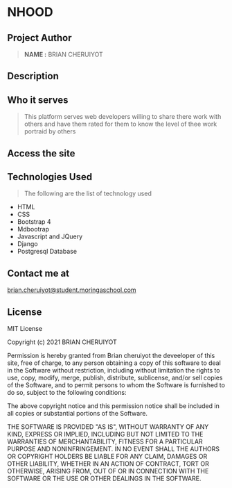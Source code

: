 # NHOOD


## Project Author
> **NAME :** BRIAN CHERUIYOT

 ## Description
## Who it serves
> This platform serves web developers willing to share there work with others and have them rated for them to know the level of thee work portraid by others
## Access the site

## Technologies Used
>The following are the list of technology used
 - HTML
 - CSS
 - Bootstrap 4
 - Mdbootrap
 - Javascript and JQuery
 - Django
 - Postgresql Database
 ## Contact me at
 brian.cheruiyot@student.moringaschool.com

 ## License
  MIT License

Copyright (c) 2021 BRIAN CHERUIYOT

Permission is hereby granted from Brian cheruiyot  the deveeloper of this site, free of charge, to any person obtaining a copy
of this software 
 to deal
in the Software without restriction, including without limitation the rights
to use, copy, modify, merge, publish, distribute, sublicense, and/or sell
copies of the Software, and to permit persons to whom the Software is
furnished to do so, subject to the following conditions:

The above copyright notice and this permission notice shall be included in all
copies or substantial portions of the Software.

THE SOFTWARE IS PROVIDED "AS IS", WITHOUT WARRANTY OF ANY KIND, EXPRESS OR
IMPLIED, INCLUDING BUT NOT LIMITED TO THE WARRANTIES OF MERCHANTABILITY,
FITNESS FOR A PARTICULAR PURPOSE AND NONINFRINGEMENT. IN NO EVENT SHALL THE
AUTHORS OR COPYRIGHT HOLDERS BE LIABLE FOR ANY CLAIM, DAMAGES OR OTHER
LIABILITY, WHETHER IN AN ACTION OF CONTRACT, TORT OR OTHERWISE, ARISING FROM,
OUT OF OR IN CONNECTION WITH THE SOFTWARE OR THE USE OR OTHER DEALINGS IN THE
SOFTWARE. 